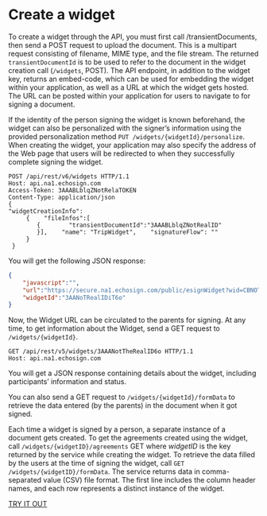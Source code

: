 # Create a widget

To create a widget through the API, you must first call /transientDocuments, then send a POST request to upload the document. This is a multipart request consisting of filename, MIME type, and the file stream. The returned `transientDocumentId` is to be used to refer to the document in the widget creation call (`/widgets`, POST). The API endpoint, in addition to the widget key, returns an embed-code, which can be used for embedding the widget within your application, as well as a URL at which the widget gets hosted. The URL can be posted within your application for users to navigate to for signing a document.

If the identity of the person signing the widget is known beforehand, the widget can also be personalized with the signer&rsquo;s information using the provided personalization method `PUT /widgets/{widgetId}/personalize`. When creating the widget, your application may also specify the address of the Web page that users will be redirected to when they successfully complete signing the widget.

```http
POST /api/rest/v6/widgets HTTP/1.1
Host: api.na1.echosign.com
Access-Token: 3AAABLblqZNotRelaTOKEN
Content-Type: application/json
{
"widgetCreationInfo":
     {    "fileInfos":[
        {        "transientDocumentId":"3AAABLblqZNotRealID"
        }],    "name": "TripWidget",    "signatureFlow": ""
     }
 }
```

You will get the following JSON response:

```json
{
    "javascript":"",
    "url":"https://secure.na1.echosign.com/public/esignWidget?wid=CBNOTREALIDkyjcE*",
    "widgetId":"3AANoTRealIDiT6o"
}
```

Now, the Widget URL can be circulated to the parents for signing. At any time, to get information about the Widget, send a GET request to `/widgets/{widgetId}`.

```http
GET /api/rest/v5/widgets/3AAANotTheRealID6o HTTP/1.1
Host: api.na1.echosign.com
```

You will get a JSON response containing details about the widget, including participants&rsquo; information and status.

You can also send a GET request to `/widgets/{widgetId}/formData` to retrieve the data entered (by the parents) in the document when it got signed.

Each time a widget is signed by a person, a separate instance of a document gets created. To get the agreements created using the widget, call `/widgets/{widgetID}/agreements` GET where _widgetID_ is the key returned by the service while creating the widget. To retrieve the data filled by the users at the time of signing the widget, call `GET /widgets/{widgetID}/formData`. The service returns data in comma-separated value (CSV) file format. The first line includes the column header names, and each row represents a distinct instance of the widget.

[TRY IT OUT](https://secure.na1.echosign.com/public/docs/restapi/v6#!/widgets/)